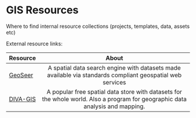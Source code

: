 # GIS Resources

Where to find internal resource collections (projects, templates, data, assets etc)

External resource links:

| Resource                              |                                                             About                                                             |
| ------------------------------------- | :---------------------------------------------------------------------------------------------------------------------------: |
| [GeoSeer](https://www.geoseer.net/)   |           A spatial data search engine with datasets made available via standards compliant geospatial web services           |
| [DIVA-GIS](https://www.diva-gis.org/) | A popular free spatial data store with datasets for the whole world. Also a program for geographic data analysis and mapping. |